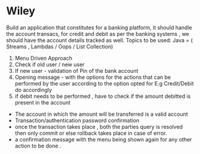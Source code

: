 # Wiley
Build an application that constitutes for a banking platform, it should handle the account transacs,
  	for credit and debit as per the banking systems , we should 
  	have the account details tracked as well.
  	Topics to be used: Java = ( Streams , Lambdas / Oops / List Collection)
 		
 1.  Menu Driven Approach
 2.  Check if old user / new user 
 3.  If new user - validation of Pin of the bank account
 4.  Opening message - with the options for the actions that can be performed by the user according to the option opted for E.g Credit/Debit do accordingly 
 5.  if debit needs to be performed , have to check if the amount debitted is present in the account 
   - The account in which the amount will be transferred is a valid account 
   - Transaction/authentication password confirmation 
   - once the transaction takes place , both the parties query is resolved then only commit or else 
   	rollback takes place in case of error.
   - a confirmation message with the menu being shown again for any other action to be done .
  
